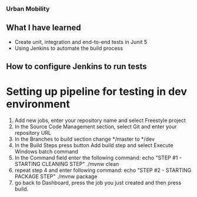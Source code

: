 ### Urban Mobility

## What I have learned
- Create unit, integration and end-to-end tests in Junit 5
- Using Jenkins to automate the build process

## How to configure Jenkins to run tests

# Setting up pipeline for testing in dev environment
    
1. Add new jobs, enter your repository name and select Freestyle project
2. In the Source Code Management section, select Git and enter your repository URL
3. In the Branches to build section change */master to */dev
4. In the Build Steps press button Add build step and select Execute Windows batch command
5. In the Command field enter the following command:
    echo "STEP #1 - STARTING CLEANING STEP" 
    ./mvnw clean
6. repeat step 4 and enter following command:
    echo "STEP #2 - STARTING PACKAGE STEP" 
    ./mvnw package
7. go back to Dashboard, press the job you just created and then press build.

    


